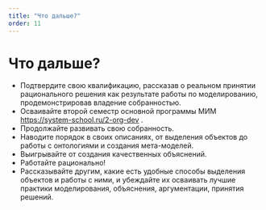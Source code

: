 ```yaml
---
title: "Что дальше?"
order: 11
---
```


# Что дальше?

* Подтвердите свою квалификацию, рассказав о реальном принятии рационального решения как результате работы по моделированию, продемонстрировав владение собранностью.
* Осваивайте второй семестр основной программы МИМ <https://system-school.ru/2-org-dev> .
* Продолжайте развивать свою собранность.
* Наводите порядок в своих описаниях, от выделения объектов до работы с онтологиями и создания мета-моделей.
* Выигрывайте от создания качественных объяснений.
* Работайте рационально!
* Рассказывайте другим, какие есть удобные способы выделения объектов и работы с ними, и убеждайте их осваивать лучшие практики моделирования, объяснения, аргументации, принятия решений.